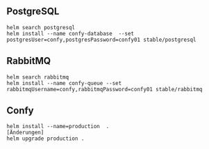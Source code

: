 ## PostgreSQL

    helm search postgresql
    helm install --name confy-database  --set postgresUser=confy,postgresPassword=confy01 stable/postgresql


## RabbitMQ

    helm search rabbitmq
    helm install --name confy-queue --set rabbitmqUsername=confy,rabbitmqPassword=confy01 stable/rabbitmq

## Confy

    helm install --name=production  .
    [Änderungen]
    helm upgrade production .
